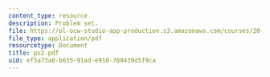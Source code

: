 ```yaml
---
content_type: resource
description: Problem set.
file: https://ol-ocw-studio-app-production.s3.amazonaws.com/courses/20-106j-systems-microbiology-fall-2006/ef5a73a0b63591ade918780439d5f9ca_ps2.pdf
file_type: application/pdf
resourcetype: Document
title: ps2.pdf
uid: ef5a73a0-b635-91ad-e918-780439d5f9ca
---
```


